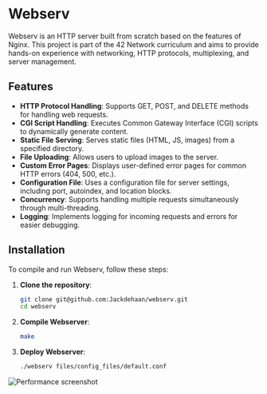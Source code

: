 # Webserv

Webserv is an HTTP server built from scratch based on the features of Nginx. This project is part of the 42 Network curriculum and aims to provide hands-on experience with networking, HTTP protocols, multiplexing, and server management.


## Features

- **HTTP Protocol Handling**: Supports GET, POST, and DELETE methods for handling web requests.
- **CGI Script Handling**: Executes Common Gateway Interface (CGI) scripts to dynamically generate content.
- **Static File Serving**: Serves static files (HTML, JS, images) from a specified directory.
- **File Uploading**: Allows users to upload images to the server.
- **Custom Error Pages**: Displays user-defined error pages for common HTTP errors (404, 500, etc.).
- **Configuration File**: Uses a configuration file for server settings, including port, autoindex, and location blocks.
- **Concurrency**: Supports handling multiple requests simultaneously through multi-threading.
- **Logging**: Implements logging for incoming requests and errors for easier debugging.

## Installation

To compile and run Webserv, follow these steps:

1. **Clone the repository**:
   ```bash
   git clone git@github.com:Jackdehaan/webserv.git
   cd webserv

2. **Compile Webserver**:
   ```bash
   make
3. **Deploy Webserver**:
   ```bash
   ./webserv files/config_files/default.conf

![Performance screenshot](content/performance.png)
